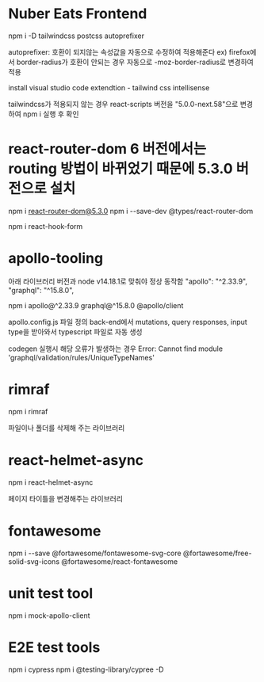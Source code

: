 # Nuber Eats Frontend

npm i -D tailwindcss postcss autoprefixer

autoprefixer: 호환이 되지않는 속성값을 자동으로 수정하여 적용해준다
ex) firefox에서 border-radius가 호환이 안되는 경우 자동으로 -moz-border-radius로 변경하여 적용

install visual studio code extendtion - tailwind css intellisense

tailwindcss가 적용되지 않는 경우 react-scripts 버전을 "5.0.0-next.58"으로 변경하여 npm i 실행 후 확인

# react-router-dom 6 버전에서는 routing 방법이 바뀌었기 때문에 5.3.0 버전으로 설치

npm i react-router-dom@5.3.0 
npm i --save-dev @types/react-router-dom

npm i react-hook-form

# apollo-tooling
아래 라이브러리 버전과 node v14.18.1로 맞춰야 정상 동작함
"apollo": "^2.33.9",
"graphql": "^15.8.0",

npm i apollo@^2.33.9 graphql@^15.8.0 @apollo/client

apollo.config.js 파일 정의
back-end에서 mutations, query responses, input type을 받아와서 typescript 파일로 자동 생성

codegen 실행시 해당 오류가 발생하는 경우
Error: Cannot find module 'graphql/validation/rules/UniqueTypeNames'

# rimraf
npm i rimraf

파일이나 폴더를 삭제해 주는 라이브러리

# react-helmet-async
npm i react-helmet-async

페이지 타이틀을 변경해주는 라이브러리

# fontawesome
npm i --save @fortawesome/fontawesome-svg-core @fortawesome/free-solid-svg-icons @fortawesome/react-fontawesome

# unit test tool
npm i mock-apollo-client

# E2E test tools
npm i cypress 
npm i @testing-library/cypree -D


